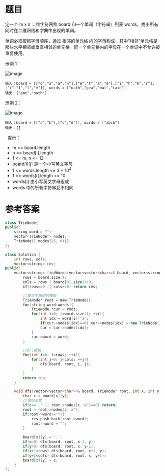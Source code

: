 # 题目
定一个 m x n 二维字符网格 board 和一个单词（字符串）列表 words，找出所有同时在二维网格和字典中出现的单词。

单词必须按照字母顺序，通过 相邻的单元格 内的字母构成，其中“相邻”单元格是那些水平相邻或垂直相邻的单元格。同一个单元格内的字母在一个单词中不允许被重复使用。

示例 1：

![image](https://user-images.githubusercontent.com/59190045/125162543-17d68200-e1bb-11eb-922b-40e12d11dbe9.png)

    输入：board = [["o","a","a","n"],["e","t","a","e"],["i","h","k","r"],["i","f","l","v"]], words = ["oath","pea","eat","rain"]
    输出：["eat","oath"]
示例 2：

![image](https://user-images.githubusercontent.com/59190045/125162547-1c029f80-e1bb-11eb-94ac-467b6357547a.png)

    输入：board = [["a","b"],["c","d"]], words = ["abcb"]
    输出：[]
 
提示：

* m == board.length
* n == board[i].length
* 1 <= m, n <= 12
* board[i][j] 是一个小写英文字母
* 1 <= words.length <= 3 * 10<sup>4</sup>
* 1 <= words[i].length <= 10
* words[i] 由小写英文字母组成
* words 中的所有字符串互不相同

# 参考答案
```c++
class TrieNode{
public:
    string word = "";
    vector<TrieNode*> nodes;
    TrieNode():nodes(26, 0){}
};

class Solution {
    int rows, cols;
    vector<string> res;
public:
    vector<string> findWords(vector<vector<char>>& board, vector<string>& words) {
        rows = board.size();
        cols = rows ? board[0].size():0;
        if(rows==0 || cols==0) return res;

        //建立字典树的模板
        TrieNode* root = new TrieNode();
        for(string word:words){
            TrieNode *cur = root;
            for(int i=0; i<word.size(); ++i){
                int idx = word[i]-'a';
                if(cur->nodes[idx]==0) cur->nodes[idx] = new TrieNode();
                cur = cur->nodes[idx];
            }
            cur->word = word;
        }

        //DFS模板
        for(int i=0; i<rows; ++i){
            for(int j=0; j<cols; ++j){
                dfs(board, root, i, j);
            }
        }
        return res;
    }

    void dfs(vector<vector<char>>& board, TrieNode* root, int x, int y){
        char c = board[x][y];
        //递归边界
        if(c=='.' || root->nodes[c-'a']==0) return;
        root = root->nodes[c-'a'];
        if(root->word!=""){
            res.push_back(root->word);
            root->word = "";
        }
        
        board[x][y] = '.';
        if(x>0) dfs(board, root, x-1, y);
        if(y>0) dfs(board, root, x, y-1);
        if(x+1<rows) dfs(board, root, x+1, y);
        if(y+1<cols) dfs(board, root, x, y+1);
        board[x][y] = c;
    }  
};
